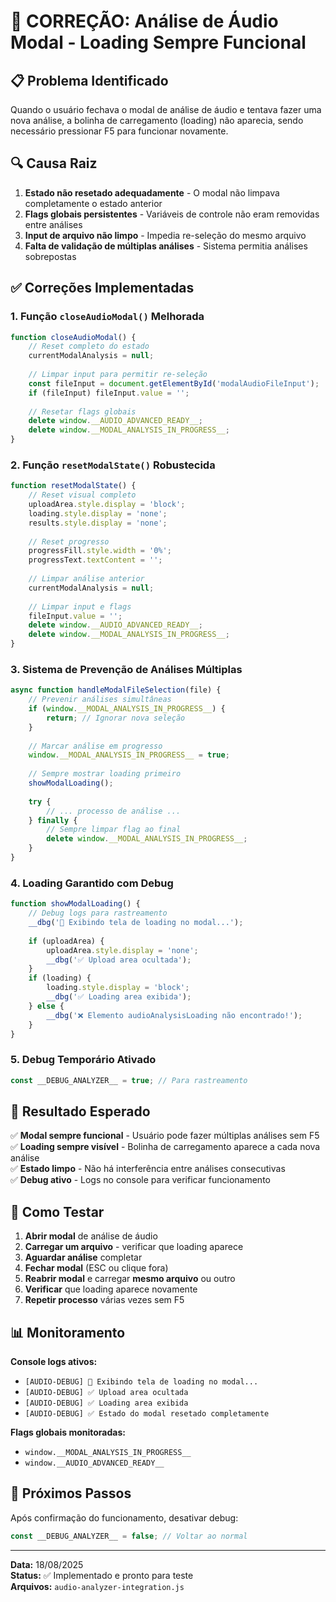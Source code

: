 # 🔧 CORREÇÃO: Análise de Áudio Modal - Loading Sempre Funcional

## 📋 **Problema Identificado**
Quando o usuário fechava o modal de análise de áudio e tentava fazer uma nova análise, a bolinha de carregamento (loading) não aparecia, sendo necessário pressionar F5 para funcionar novamente.

## 🔍 **Causa Raiz**
1. **Estado não resetado adequadamente** - O modal não limpava completamente o estado anterior
2. **Flags globais persistentes** - Variáveis de controle não eram removidas entre análises
3. **Input de arquivo não limpo** - Impedia re-seleção do mesmo arquivo
4. **Falta de validação de múltiplas análises** - Sistema permitia análises sobrepostas

## ✅ **Correções Implementadas**

### 1. **Função `closeAudioModal()` Melhorada**
```javascript
function closeAudioModal() {
    // Reset completo do estado
    currentModalAnalysis = null;
    
    // Limpar input para permitir re-seleção
    const fileInput = document.getElementById('modalAudioFileInput');
    if (fileInput) fileInput.value = '';
    
    // Resetar flags globais
    delete window.__AUDIO_ADVANCED_READY__;
    delete window.__MODAL_ANALYSIS_IN_PROGRESS__;
}
```

### 2. **Função `resetModalState()` Robustecida**
```javascript
function resetModalState() {
    // Reset visual completo
    uploadArea.style.display = 'block';
    loading.style.display = 'none';
    results.style.display = 'none';
    
    // Reset progresso
    progressFill.style.width = '0%';
    progressText.textContent = '';
    
    // Limpar análise anterior
    currentModalAnalysis = null;
    
    // Limpar input e flags
    fileInput.value = '';
    delete window.__AUDIO_ADVANCED_READY__;
    delete window.__MODAL_ANALYSIS_IN_PROGRESS__;
}
```

### 3. **Sistema de Prevenção de Análises Múltiplas**
```javascript
async function handleModalFileSelection(file) {
    // Prevenir análises simultâneas
    if (window.__MODAL_ANALYSIS_IN_PROGRESS__) {
        return; // Ignorar nova seleção
    }
    
    // Marcar análise em progresso
    window.__MODAL_ANALYSIS_IN_PROGRESS__ = true;
    
    // Sempre mostrar loading primeiro
    showModalLoading();
    
    try {
        // ... processo de análise ...
    } finally {
        // Sempre limpar flag ao final
        delete window.__MODAL_ANALYSIS_IN_PROGRESS__;
    }
}
```

### 4. **Loading Garantido com Debug**
```javascript
function showModalLoading() {
    // Debug logs para rastreamento
    __dbg('🔄 Exibindo tela de loading no modal...');
    
    if (uploadArea) {
        uploadArea.style.display = 'none';
        __dbg('✅ Upload area ocultada');
    }
    if (loading) {
        loading.style.display = 'block';
        __dbg('✅ Loading area exibida');
    } else {
        __dbg('❌ Elemento audioAnalysisLoading não encontrado!');
    }
}
```

### 5. **Debug Temporário Ativado**
```javascript
const __DEBUG_ANALYZER__ = true; // Para rastreamento
```

## 🎯 **Resultado Esperado**

✅ **Modal sempre funcional** - Usuário pode fazer múltiplas análises sem F5  
✅ **Loading sempre visível** - Bolinha de carregamento aparece a cada nova análise  
✅ **Estado limpo** - Não há interferência entre análises consecutivas  
✅ **Debug ativo** - Logs no console para verificar funcionamento  

## 🧪 **Como Testar**

1. **Abrir modal** de análise de áudio
2. **Carregar um arquivo** - verificar que loading aparece
3. **Aguardar análise** completar
4. **Fechar modal** (ESC ou clique fora)
5. **Reabrir modal** e carregar **mesmo arquivo** ou outro
6. **Verificar** que loading aparece novamente
7. **Repetir processo** várias vezes sem F5

## 📊 **Monitoramento**

**Console logs ativos:**
- `[AUDIO-DEBUG] 🔄 Exibindo tela de loading no modal...`
- `[AUDIO-DEBUG] ✅ Upload area ocultada`
- `[AUDIO-DEBUG] ✅ Loading area exibida`
- `[AUDIO-DEBUG] ✅ Estado do modal resetado completamente`

**Flags globais monitoradas:**
- `window.__MODAL_ANALYSIS_IN_PROGRESS__`
- `window.__AUDIO_ADVANCED_READY__`

## 🔄 **Próximos Passos**

Após confirmação do funcionamento, desativar debug:
```javascript
const __DEBUG_ANALYZER__ = false; // Voltar ao normal
```

---
**Data:** 18/08/2025  
**Status:** ✅ Implementado e pronto para teste  
**Arquivos:** `audio-analyzer-integration.js`
